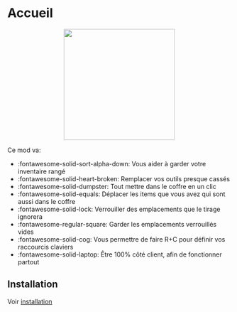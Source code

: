 # Accueil

<p align="center">
    <img src="https://raw.githubusercontent.com/blackd/Inventory-Profiles/all-in-one/description/output.webp" width="250px">
</p>

Ce mod va:

- :fontawesome-solid-sort-alpha-down: Vous aider à garder votre inventaire rangé
- :fontawesome-solid-heart-broken: Remplacer vos outils presque cassés
- :fontawesome-solid-dumpster: Tout mettre dans le coffre en un clic
- :fontawesome-solid-equals: Déplacer les items que vous avez qui sont aussi dans le coffre
- :fontawesome-solid-lock: Verrouiller des emplacements que le tirage ignorera
- :fontawesome-regular-square: Garder les emplacements verrouillés vides
- :fontawesome-solid-cog: Vous permettre de faire R+C pour définir vos raccourcis claviers
- :fontawesome-solid-laptop: Être 100% côté client, afin de fonctionner partout

## Installation

Voir [installation](installation/index.md)
